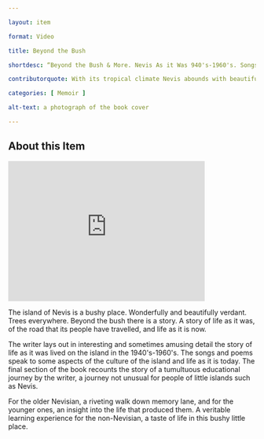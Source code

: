 ```yaml
--- 

layout: item 

format: Video

title: Beyond the Bush

shortdesc: “Beyond the Bush & More. Nevis As it Was 940's-1960's. Songs & Poems About Life on Nevis. A Difficult Personal Journey.” 

contributorquote: With its tropical climate Nevis abounds with beautiful flowers …  none of these made it to our reading books. Over and over again we recited -The Daffodils - a poem about a flower most of us have never seen...

categories: [ Memoir ] 

alt-text: a photograph of the book cover 

--- 
```


## About this Item 

<iframe title="Excerpt from Memoir "Beyond the Bush & More"" src="https://purl.dlib.indiana.edu/iudl/media/118r37222k?urlappend=%2Fembed" width="400" height="285" frameborder="0" webkitallowfullscreen mozallowfullscreen allowfullscreen></iframe>



The island of Nevis is a bushy place. Wonderfully and beautifully verdant. Trees everywhere. Beyond the bush there is a story. A story of life as it was, of the road that its people have travelled, and life as it is now.

The writer lays out in interesting and sometimes amusing detail the story of life as it was lived on the island in the 1940's-1960's. The songs and poems speak to some aspects of the culture of the island and life as it is today. The final section of the book recounts the story of a tumultuous educational journey by the writer, a journey not unusual for people of little islands such as Nevis.

For the older Nevisian, a riveting walk down memory lane, and for the younger ones, an insight into the life that produced them. A veritable learning experience for the non-Nevisian, a taste of life in this bushy little place.


